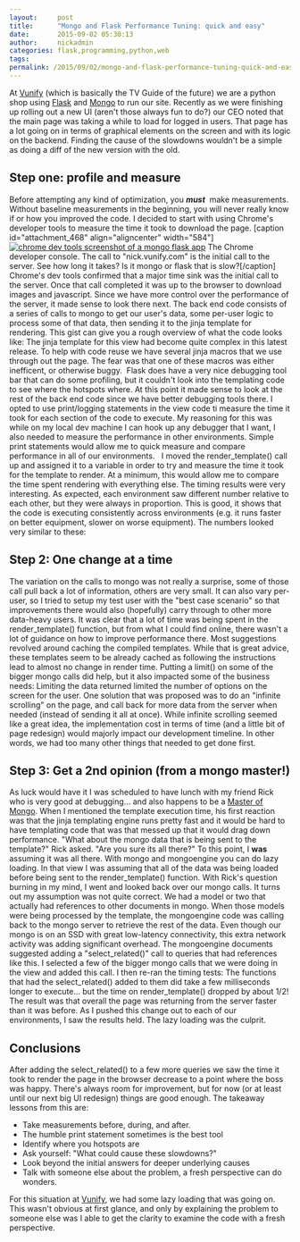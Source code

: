 ```yaml
---
layout:     post
title:      "Mongo and Flask Performance Tuning: quick and easy"
date:       2015-09-02 05:30:13
author:     nickadmin
categories: flask,programming,python,web
tags:  
permalink: /2015/09/02/mongo-and-flask-performance-tuning-quick-and-easy/
---
```

At [Vunify](http://www.vunify.com) (which is basically the TV Guide of the future) we are a python shop using [Flask](https://flask.readthedocs.org/en/latest/) and [Mongo](https://www.mongodb.org/) to run our site. Recently as we were finishing up rolling out a new UI (aren't those always fun to do?) our CEO noted that the main page was taking a while to load for logged in users. That page has a lot going on in terms of graphical elements on the screen and with its logic on the backend. Finding the cause of the slowdowns wouldn't be a simple as doing a diff of the new version with the old. 

## Step one: profile and measure

Before attempting any kind of optimization, you _**must**_  make measurements. Without baseline measurements in the beginning, you will never really know if or how you improved the code. I decided to start with using Chrome's developer tools to measure the time it took to download the page. [caption id="attachment_468" align="aligncenter" width="584"][![chrome dev tools screenshot of a mongo flask app](/blog-imgs/uploads/2015/09/Screen-Shot-2015-09-02-at-7.36.30-AM-1024x407.png)](/blog-imgs/uploads/2015/09/Screen-Shot-2015-09-02-at-7.36.30-AM.png) The Chrome developer console. The call to "nick.vunify.com" is the initial call to the server. See how long it takes? Is it mongo or flask that is slow?[/caption] Chrome's dev tools confirmed that a major time sink was the initial call to the server. Once that call completed it was up to the browser to download images and javascript. Since we have more control over the performance of the server, it made sense to look there next. The back end code consists of a series of calls to mongo to get our user's data, some per-user logic to process some of that data, then sending it to the jinja template for rendering. This gist can give you a rough overview of what the code looks like: The jinja template for this view had become quite complex in this latest release. To help with code reuse we have several jinja macros that we use through out the page. The fear was that one of these macros was either inefficent, or otherwise buggy.  Flask does have a very nice debugging tool bar that can do some profiling, but it couldn't look into the templating code to see where the hotspots where. At this point it made sense to look at the rest of the back end code since we have better debugging tools there. I opted to use print/logging statements in the view code ti measure the time it took for each section of the code to execute. My reasoning for this was while on my local dev machine I can hook up any debugger that I want, I also needed to measure the performance in other environments. Simple print statements would allow me to quick measure and compare performance in all of our environments.   I moved the render_template() call up and assigned it to a variable in order to try and measure the time it took for the template to render. At a minimum, this would allow me to compare the time spent rendering with everything else. The timing results were very interesting. As expected, each environment saw different number relative to each other, but they were always in proportion. This is good, it shows that the code is executing consistently across environments (e.g. it runs faster on better equipment, slower on worse equipment). The numbers looked very similar to these: 

## Step 2: One change at a time

The variation on the calls to mongo was not really a surprise, some of those call pull back a lot of information, others are very small. It can also vary per-user, so I tried to setup my test user with the "best case scenario" so that improvements there would also (hopefully) carry through to other more data-heavy users. It was clear that a lot of time was being spent in the render_template() function, but from what I could find online, there wasn't a lot of guidance on how to improve performance there. Most suggestions revolved around caching the compiled templates. While that is great advice, these templates seem to be already cached as following the instructions lead to almost no change in render time. Putting a limit() on some of the bigger mongo calls did help, but it also impacted some of the business needs: Limiting the data returned limited the number of options on the screen for the user. One solution that was proposed was to do an "infinite scrolling" on the page, and call back for more data from the server when needed (instead of sending it all at once). While infinite scrolling seemed like a great idea, the implementation cost in terms of time (and a little bit of page redesign) would majorly impact our development timeline. In other words, we had too many other things that needed to get done first. 

## Step 3: Get a 2nd opinion (from a mongo master!)

As luck would have it I was scheduled to have lunch with my friend Rick who is very good at debugging... and also happens to be a [Master of Mongo](https://www.mongodb.org/about/mongodb-masters/). When I mentioned the template execution time, his first reaction was that the jinja templating engine runs pretty fast and it would be hard to have templating code that was that messed up that it would drag down performance. "What about the mongo data that is being sent to the template?" Rick asked. "Are you sure its all there?" To this point, I **was** assuming it was all there. With mongo and mongoengine you can do lazy loading. In that view I was assuming that all of the data was being loaded before being sent to the render_template() function. With Rick's question burning in my mind, I went and looked back over our mongo calls. It turns out my assumption was not quite correct. We had a model or two that actually had references to other documents in mongo. When those models were being processed by the template, the mongoengine code was calling back to the mongo server to retrieve the rest of the data. Even though our mongo is on an SSD with great low-latency connectivity, this extra network activity was adding significant overhead. The mongoengine documents suggested adding a "select_related()" call to queries that had references like this. I selected a few of the bigger mongo calls that we were doing in the view and added this call. I then re-ran the timing tests: The functions that had the select_related() added to them did take a few milliseconds longer to execute... but the time on render_template() dropped by about 1/2! The result was that overall the page was returning from the server faster than it was before. As I pushed this change out to each of our environments, I saw the results held. The lazy loading was the culprit. 

## Conclusions

After adding the select_related() to a few more queries we saw the time it took to render the page in the browser decrease to a point where the boss was happy. There's always room for improvement, but for now (or at least until our next big UI redesign) things are good enough. The takeaway lessons from this are: 

  * Take measurements before, during, and after.
  * The humble print statement sometimes is the best tool
  * Identify where you hotspots are
  * Ask yourself: "What could cause these slowdowns?"
  * Look beyond the initial answers for deeper underlying causes
  * Talk with someone else about the problem, a fresh perspective can do wonders.

For this situation at [Vunify](http://www.vunify.com), we had some lazy loading that was going on. This wasn't obvious at first glance, and only by explaining the problem to someone else was I able to get the clarity to examine the code with a fresh perspective.
<!--stackedit_data:
eyJoaXN0b3J5IjpbMjAyNDkwMDU4Ml19
-->